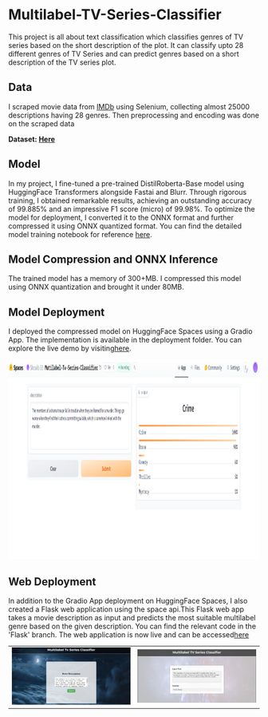 # Multilabel-TV-Series-Classifier

This project is all about text classification which classifies genres of TV series based on the short description of the plot.
It can classify upto 28  different genres of TV Series and can predict genres based on a short description of the TV series plot.

## Data

I scraped movie data from [IMDb](https://www.imdb.com/search/title/?title_type=tv_series) using Selenium, collecting almost 25000 descriptions having 28 genres. Then preprocessing and encoding was done on the scraped data 

**Dataset: [Here](https://github.com/Shoaib-33/Multilabel-TV-Series-Classifier/tree/main/Data)**


## Model


In my project, I fine-tuned a pre-trained DistilRoberta-Base model using HuggingFace Transformers alongside Fastai and Blurr. Through rigorous training, I obtained remarkable results, achieving an outstanding accuracy of 99.885% and an impressive F1 score (micro) of 99.98%. To optimize the model for deployment, I converted it to the ONNX format and further compressed it using ONNX quantized format. You can find the detailed model training notebook for reference [here](https://github.com/Shoaib-33/Multilabel-TV-Series-Classifier/tree/main/Notebooks).

## Model Compression and ONNX Inference
The trained model has a memory of 300+MB. I compressed this model using ONNX quantization and brought it under 80MB.

## Model Deployment

I deployed the compressed model on HuggingFace Spaces using a Gradio App. The implementation is available in the deployment folder. You can explore the live demo by visiting[here](https://huggingface.co/spaces/Shoaib-33/Mutilabel-Tv-Series-Classifier).

<img src = "images/huggingface.png" width="900" height="400">  

## Web Deployment
In addition to the Gradio App deployment on HuggingFace Spaces, I also created a Flask web application using the space api.This Flask web app takes a movie description as input and predicts the most suitable multilabel genre based on the given description. You can find the relevant code in the 'Flask' branch. The web application is now live and can be accessed[here](https://multilabel-tv-series-classifier-drg6.onrender.com/) 

<table>
  <tr>
    <td>
      <img src="images/render1.png" alt="Image 1">
    </td>
    <td>
      <img src="images/render2.png" alt="Image 2">
    </td>
  </tr>
</table>


